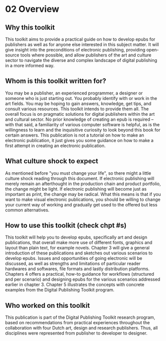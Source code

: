 # 02 Overview 

## Why this toolkit

This toolkit aims to provide a practical guide on how to develop epubs
for publishers as well as for anyone else interested in this subject
matter. It will give insight into the preconditions of electronic <!-- In the last meeting we raised the issue of using digital vs. electronic. Although the correct term is "electronic", the term "digital" is used in the title of this project. If everyone agrees, we could add a note to clarify this --> publishing, providing open-source tools where possible, and allow
publishers of the art and culture sector to navigate the diverse and
complex landscape of digital publishing in a more informed way.

## Whom is this toolkit written for?

You may be a publisher, an experienced programmer, a designer or someone
who is just starting out. You probably identify with or work in the art
fields. You may be hoping to gain answers, knowledge, get tips, and
consult various resources. This toolkit <!-- Toolkit or toolkit? --> intends to provide them all. The
overall focus is on pragmatic solutions for digital publishers within
the art and cultural sector. No prior knowledge of creating an epub is
required – with that said, a familiarity of various computer software is helpful, as is the willingness to learn and the inquisitive curiosity to look beyond this book for certain answers. This publication is not a tutorial on how to make an electronic publication, it just
gives you some guidance on how to make a first attempt in creating an electronic publication.

## What culture shock to expect 

As mentioned before "you must change your life", so there might a little culture shock reading through this document. If electronic
publishing will merely remain an afterthought in the production chain
and product portfolio, the change might be light. If electronic
publishing will become just as important as print, the change may be
radical. What this means is that if you want to make visual electronic
publications, you should be willing to change your current way of
working and gradually get used to the offered but less common
alternatives.

## How to use this toolkit (check chpt \#s)

This toolkit will help you to develop epubs, specifically art and design
publications, that overall make more use of different fonts, graphics
and layout than plain text, for example novels. Chapter 3 will give a general introduction of these publications and sketches out various scenarios to develop epubs. Issues and opportunities of going electronic will be discussed, as well as strengths and limitations of particular reader hardwares and softwares, file formats and lastly distribution platforms. Chapters 4 offers a practical, how-to guidance for workflows (structured and per scenario) and designing epubs for the various scenarios addressed earlier in chapter 3. Chapter 5 illustrates the concepts with concrete examples from the Digital Publishing Toolkit program.

## Who worked on this toolkit

This publication is part of the Digital Publishing Toolkit research
program, based on recommendations from practical experiences throughout
the collaboration with four Dutch art, design and research publishers.
Thus, all disciplines were represented from publisher to developer to
designer.
